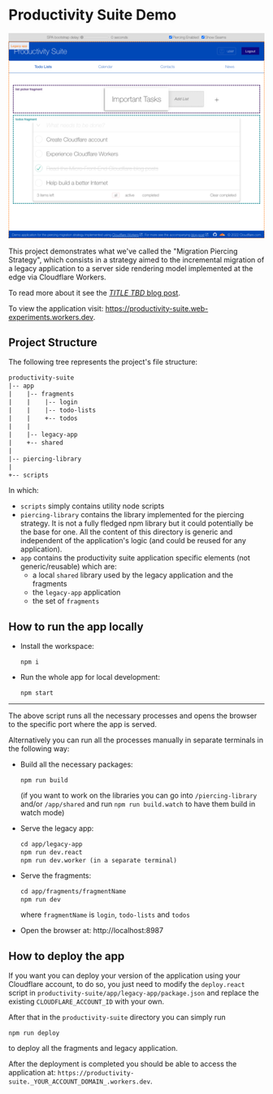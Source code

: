 # Productivity Suite Demo

![app](./app-screenshot.png)

This project demonstrates what we've called the "Migration Piercing Strategy", which consists in a strategy aimed to the incremental migration of a legacy application to a server side rendering model implemented at the edge via Cloudflare Workers.

To read more about it see the [_TITLE TBD_ blog post](https://blog.cloudflare.com/better-micro-frontends).

To view the application visit: https://productivity-suite.web-experiments.workers.dev.

## Project Structure

The following tree represents the project's file structure:

```
productivity-suite
|-- app
|    |-- fragments
|    |    |-- login
|    |    |-- todo-lists
|    |    +-- todos
|    |
|    |-- legacy-app
|    +-- shared
|
|-- piercing-library
|
+-- scripts
```

In which:

- `scripts` simply contains utility node scripts
- `piercing-library` contains the library implemented for the piercing strategy. It is not a fully fledged npm library but it could potentially be the base for one. All the content of this directory is generic and independent of the application's logic (and could be reused for any application).
- `app` contains the productivity suite application specific elements (not generic/reusable) which are:
  - a local `shared` library used by the legacy application and the fragments
  - the `legacy-app` application
  - the set of `fragments`

## How to run the app locally

- Install the workspace:

  ```
  npm i
  ```

- Run the whole app for local development:

  ```
  npm start
  ```

---

The above script runs all the necessary processes and opens the browser to the specific port where the app is served.

Alternatively you can run all the processes manually in separate terminals in the following way:

- Build all the necessary packages:

  ```
  npm run build
  ```

  (if you want to work on the libraries you can go into `/piercing-library` and/or `/app/shared` and run `npm run build.watch` to have them build in watch mode)

- Serve the legacy app:

  ```
  cd app/legacy-app
  npm run dev.react
  npm run dev.worker (in a separate terminal)
  ```

- Serve the fragments:

  ```
  cd app/fragments/fragmentName
  npm run dev
  ```

  where `fragmentName` is `login`, `todo-lists` and `todos`

- Open the browser at: http://localhost:8987

## How to deploy the app

If you want you can deploy your version of the application using your Cloudflare account, to do so, you just need to modify the `deploy.react` script in `productivity-suite/app/legacy-app/package.json` and replace the existing `CLOUDFLARE_ACCOUNT_ID` with your own.

After that in the `productivity-suite` directory you can simply run

```
npm run deploy
```

to deploy all the fragments and legacy application.

After the deployment is completed you should be able to access the application at: `https://productivity-suite._YOUR_ACCOUNT_DOMAIN_.workers.dev`.
